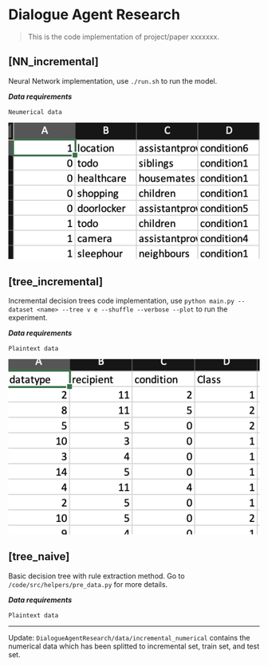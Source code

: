 
# Dialogue Agent Research

> This is the code implementation of project/paper xxxxxxx.



## [NN_incremental]
Neural Network implementation, use `./run.sh` to run the model.


***Data requirements***
```
Neumerical data
```
![data_NN_incremental](figure/data.png)

## [tree_incremental]
Incremental decision trees code implementation, use `python main.py --dataset <name> --tree v e --shuffle --verbose --plot` to run the experiment.

***Data requirements***
```
Plaintext data
```
![data_NN_increment](figure/data2.png)

## [tree_naive]
Basic decision tree with rule extraction method.
Go to `/code/src/helpers/pre_data.py` for more details.

***Data requirements***
```
Plaintext data
```

-----
Update:
`DialogueAgentResearch/data/incremental_numerical` contains the numerical data which has been splitted to incremental set, train set, and test set.